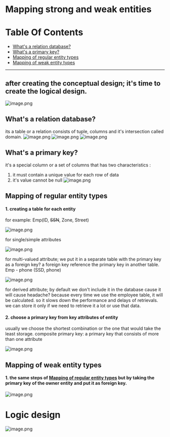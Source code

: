 # Mapping strong and weak entities

# Table Of Contents
- [What's a relation database?](#whats-a-relation-database)
- [What's a primary key?](#whats-a-primary-key)
- [Mapping of regular entity types](#mapping-of-regular-entity-types)
- [Mapping of weak entity types](#mapping-of-weak-entity-types)

_____
## after creating the conceptual design; it's time to create the logical design.

![image.png](https://itg.singhinder.com?url=https://gist.githubusercontent.com/Reemaa828/6ffdb45d0c067ab6eb9abe6f8b88ad2f/raw/image.png)

## What's a relation database?
its a table or a relation consists of tuple, columns and it's intersection called domain.
![image.png](https://itg.singhinder.com?url=https://gist.githubusercontent.com/Reemaa828/6d8832cffdecec81111b857003730459/raw/image.png)
![image.png](https://itg.singhinder.com?url=https://gist.githubusercontent.com/Reemaa828/0a9c3882bdc39c4a3f82df87d93c6d96/raw/image.png)
![image.png](https://itg.singhinder.com?url=https://gist.githubusercontent.com/Reemaa828/ebb3a4d6c183d608d6a956bff655f001/raw/image.png)

## What's a primary key?
it's a special column or a set of columns that has two characteristics :
1. it must contain a unique value for each row of data 
2. it's value cannot be null
![image.png](https://itg.singhinder.com?url=https://gist.githubusercontent.com/Reemaa828/dda1b0dbc24e48f103d928c1689ffc9b/raw/image.png)


## Mapping of regular entity types
#### 1. creating a table for each entity
for example: Emp(ID, ~~SSN~~, Zone, Street)

![image.png](https://itg.singhinder.com?url=https://gist.githubusercontent.com/Reemaa828/19d41063f7deec19a254455a8eb8ebbd/raw/image.png)

for single/simple attributes

![image.png](https://itg.singhinder.com?url=https://gist.githubusercontent.com/Reemaa828/139b27e577071aa412a81695ce50b900/raw/image.png)

for multi-valued attribute; we put it in a separate table with the primary key as a foreign key? a foreign key reference the primary key in another table.
Emp - phone (SSD, phone) 

![image.png](https://itg.singhinder.com?url=https://gist.githubusercontent.com/Reemaa828/923d3279d087b0f24cbf3ec7978caa92/raw/image.png)

for derived attribute; by default we don't include it in the database cause it will cause headache? because every time we use the employee table, it will be calculated. so it slows down the performance and delays of retrievals.
we can store it only if we need  to retrieve it a lot or use that data.
#### 2. choose a primary key from key attributes of entity
usually we choose the shortest combination or the one that would take the least storage.
composite primary key: a primary key that consists of more than one attribute

![image.png](https://itg.singhinder.com?url=https://gist.githubusercontent.com/Reemaa828/0b9b67df95190e4e3ff6ff3f8b65aa2b/raw/image.png)

## Mapping of weak entity types
#### 1. the same steps of [Mapping of regular entity types](##mapping-of-regular-entity-types) but by taking the primary key of the owner entity and put it as foreign key. 
![image.png](https://itg.singhinder.com?url=https://gist.githubusercontent.com/Reemaa828/e2409615035f57a1839729b5c5ea0827/raw/image.png)



# Logic design
![image.png](https://itg.singhinder.com?url=https://gist.githubusercontent.com/Reemaa828/5cfddf9e8d2a6feeb6545bb6ebd868fb/raw/image.png)
